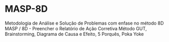 # MASP-8D
Metodologia de Análise e Solução de Problemas com enfase no método 8D MASP / 8D - Preencher o Relatório de Ação Corretiva Método GUT, Brainstorming, Diagrama de Causa e Efeito, 5 Porquês, Poka Yoke
